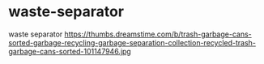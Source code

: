 # waste-separator
waste separator
https://thumbs.dreamstime.com/b/trash-garbage-cans-sorted-garbage-recycling-garbage-separation-collection-recycled-trash-garbage-cans-sorted-101147946.jpg
